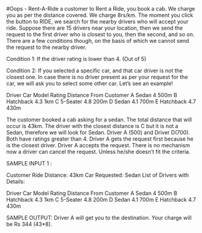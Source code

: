 #Oops - Rent-A-Ride 
a customer to Rent a Ride, you book a cab. We charge you as per the distance covered. We charge 8rs/km.
The moment you click the button to RIDE, we search for the nearby drivers who will accept your ride.
Suppose there are 15 drivers near your location, then we send the request to the first driver who is closest to you, then the second, and so on.
There are a few conditions though, on the basis of which we cannot send the request to the nearby driver.

Condition 1:
If the driver rating is lower than 4. (Out of 5)

Condition 2:
If you selected a specific car, and that car driver is not the closest one.
In case there is no driver present as per your request for the car, we will ask you to select some other car.
Let’s see an example!

Driver  Car Model   Rating    Distance From Customer
A        Sedan       4          500m
B      Hatchback    4.3          1km
C      5-Seater      4.8         200m
D      Sedan         4.1        700m
E      Hatchback     4.7        430m

The customer booked a cab asking for a sedan. The total distance that will occur is 43km.
The driver with the closest distance is C but it is not a Sedan, therefore we will look for Sedan. Driver A (500) and Driver D(700). Both have ratings greater than 4.
Driver A gets the request first because he is the closest driver.
Driver A accepts the request. There is no mechanism now a driver can cancel the request. Unless he/she doesn’t fit the criteria.

SAMPLE INPUT 1 :

Customer Ride Distance: 43km
Car Requested: Sedan
List of Drivers with Details:

Driver   Car Model   Rating   Distance From Customer
A        Sedan        4           500m
B       Hatchback     4.3         1km
C       5-Seater      4.8         200m
D       Sedan         4.1         700m
E     Hatchback       4.7         430m

SAMPLE OUTPUT: 
Driver A will get you to the destination.
Your charge will be Rs 344 (43*8).
